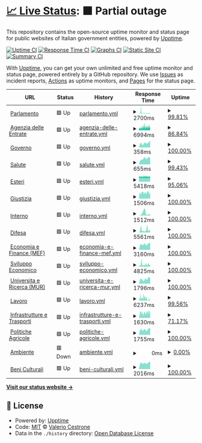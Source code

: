 # [📈 Live Status](https://v4lerio.github.io/infosecnews-help-gov-it): <!--live status--> **🟧 Partial outage**

This repository contains the open-source uptime monitor and status page for public websites of Italian government entities, powered by [Upptime](https://github.com/upptime/upptime).

[![Uptime CI](https://github.com/v4lerio/infosecnews-help-gov-it/workflows/Uptime%20CI/badge.svg)](https://github.com/v4lerio/infosecnews-help-gov-it/actions?query=workflow%3A%22Uptime+CI%22)
[![Response Time CI](https://github.com/v4lerio/infosecnews-help-gov-it/workflows/Response%20Time%20CI/badge.svg)](https://github.com/v4lerio/infosecnews-help-gov-it/actions?query=workflow%3A%22Response+Time+CI%22)
[![Graphs CI](https://github.com/v4lerio/infosecnews-help-gov-it/workflows/Graphs%20CI/badge.svg)](https://github.com/v4lerio/infosecnews-help-gov-it/actions?query=workflow%3A%22Graphs+CI%22)
[![Static Site CI](https://github.com/v4lerio/infosecnews-help-gov-it/workflows/Static%20Site%20CI/badge.svg)](https://github.com/v4lerio/infosecnews-help-gov-it/actions?query=workflow%3A%22Static+Site+CI%22)
[![Summary CI](https://github.com/v4lerio/infosecnews-help-gov-it/workflows/Summary%20CI/badge.svg)](https://github.com/v4lerio/infosecnews-help-gov-it/actions?query=workflow%3A%22Summary+CI%22)

With [Upptime](https://upptime.js.org), you can get your own unlimited and free uptime monitor and status page, powered entirely by a GitHub repository. We use [Issues](https://github.com/v4lerio/infosecnews-help-gov-it/issues) as incident reports, [Actions](https://github.com/v4lerio/infosecnews-help-gov-it/actions) as uptime monitors, and [Pages](https://v4lerio.github.io/infosecnews-help-gov-it) for the status page.

<!--start: status pages-->
<!-- This summary is generated by Upptime (https://github.com/upptime/upptime) -->
<!-- Do not edit this manually, your changes will be overwritten -->
<!-- prettier-ignore -->
| URL | Status | History | Response Time | Uptime |
| --- | ------ | ------- | ------------- | ------ |
| <img alt="" src="https://favicons.githubusercontent.com/www.parlamento.it" height="13"> [Parlamento](https://www.parlamento.it/) | 🟩 Up | [parlamento.yml](https://github.com/v4lerio/infosecnews-help-gov-it/commits/HEAD/history/parlamento.yml) | <details><summary><img alt="Response time graph" src="./graphs/parlamento/response-time-week.png" height="20"> 2700ms</summary><br><a href="https://v4lerio.github.io/infosecnews-help-gov-it/history/parlamento"><img alt="Response time 1719" src="https://img.shields.io/endpoint?url=https%3A%2F%2Fraw.githubusercontent.com%2Fv4lerio%2Finfosecnews-help-gov-it%2FHEAD%2Fapi%2Fparlamento%2Fresponse-time.json"></a><br><a href="https://v4lerio.github.io/infosecnews-help-gov-it/history/parlamento"><img alt="24-hour response time 1431" src="https://img.shields.io/endpoint?url=https%3A%2F%2Fraw.githubusercontent.com%2Fv4lerio%2Finfosecnews-help-gov-it%2FHEAD%2Fapi%2Fparlamento%2Fresponse-time-day.json"></a><br><a href="https://v4lerio.github.io/infosecnews-help-gov-it/history/parlamento"><img alt="7-day response time 2700" src="https://img.shields.io/endpoint?url=https%3A%2F%2Fraw.githubusercontent.com%2Fv4lerio%2Finfosecnews-help-gov-it%2FHEAD%2Fapi%2Fparlamento%2Fresponse-time-week.json"></a><br><a href="https://v4lerio.github.io/infosecnews-help-gov-it/history/parlamento"><img alt="30-day response time 1869" src="https://img.shields.io/endpoint?url=https%3A%2F%2Fraw.githubusercontent.com%2Fv4lerio%2Finfosecnews-help-gov-it%2FHEAD%2Fapi%2Fparlamento%2Fresponse-time-month.json"></a><br><a href="https://v4lerio.github.io/infosecnews-help-gov-it/history/parlamento"><img alt="1-year response time 1719" src="https://img.shields.io/endpoint?url=https%3A%2F%2Fraw.githubusercontent.com%2Fv4lerio%2Finfosecnews-help-gov-it%2FHEAD%2Fapi%2Fparlamento%2Fresponse-time-year.json"></a></details> | <details><summary><a href="https://v4lerio.github.io/infosecnews-help-gov-it/history/parlamento">99.81%</a></summary><a href="https://v4lerio.github.io/infosecnews-help-gov-it/history/parlamento"><img alt="All-time uptime 99.86%" src="https://img.shields.io/endpoint?url=https%3A%2F%2Fraw.githubusercontent.com%2Fv4lerio%2Finfosecnews-help-gov-it%2FHEAD%2Fapi%2Fparlamento%2Fuptime.json"></a><br><a href="https://v4lerio.github.io/infosecnews-help-gov-it/history/parlamento"><img alt="24-hour uptime 98.64%" src="https://img.shields.io/endpoint?url=https%3A%2F%2Fraw.githubusercontent.com%2Fv4lerio%2Finfosecnews-help-gov-it%2FHEAD%2Fapi%2Fparlamento%2Fuptime-day.json"></a><br><a href="https://v4lerio.github.io/infosecnews-help-gov-it/history/parlamento"><img alt="7-day uptime 99.81%" src="https://img.shields.io/endpoint?url=https%3A%2F%2Fraw.githubusercontent.com%2Fv4lerio%2Finfosecnews-help-gov-it%2FHEAD%2Fapi%2Fparlamento%2Fuptime-week.json"></a><br><a href="https://v4lerio.github.io/infosecnews-help-gov-it/history/parlamento"><img alt="30-day uptime 99.91%" src="https://img.shields.io/endpoint?url=https%3A%2F%2Fraw.githubusercontent.com%2Fv4lerio%2Finfosecnews-help-gov-it%2FHEAD%2Fapi%2Fparlamento%2Fuptime-month.json"></a><br><a href="https://v4lerio.github.io/infosecnews-help-gov-it/history/parlamento"><img alt="1-year uptime 99.86%" src="https://img.shields.io/endpoint?url=https%3A%2F%2Fraw.githubusercontent.com%2Fv4lerio%2Finfosecnews-help-gov-it%2FHEAD%2Fapi%2Fparlamento%2Fuptime-year.json"></a></details>
| <img alt="" src="https://favicons.githubusercontent.com/www.agenziaentrate.gov.it" height="13"> [Agenzia delle Entrate](https://www.agenziaentrate.gov.it/) | 🟩 Up | [agenzia-delle-entrate.yml](https://github.com/v4lerio/infosecnews-help-gov-it/commits/HEAD/history/agenzia-delle-entrate.yml) | <details><summary><img alt="Response time graph" src="./graphs/agenzia-delle-entrate/response-time-week.png" height="20"> 6994ms</summary><br><a href="https://v4lerio.github.io/infosecnews-help-gov-it/history/agenzia-delle-entrate"><img alt="Response time 6929" src="https://img.shields.io/endpoint?url=https%3A%2F%2Fraw.githubusercontent.com%2Fv4lerio%2Finfosecnews-help-gov-it%2FHEAD%2Fapi%2Fagenzia-delle-entrate%2Fresponse-time.json"></a><br><a href="https://v4lerio.github.io/infosecnews-help-gov-it/history/agenzia-delle-entrate"><img alt="24-hour response time 6353" src="https://img.shields.io/endpoint?url=https%3A%2F%2Fraw.githubusercontent.com%2Fv4lerio%2Finfosecnews-help-gov-it%2FHEAD%2Fapi%2Fagenzia-delle-entrate%2Fresponse-time-day.json"></a><br><a href="https://v4lerio.github.io/infosecnews-help-gov-it/history/agenzia-delle-entrate"><img alt="7-day response time 6994" src="https://img.shields.io/endpoint?url=https%3A%2F%2Fraw.githubusercontent.com%2Fv4lerio%2Finfosecnews-help-gov-it%2FHEAD%2Fapi%2Fagenzia-delle-entrate%2Fresponse-time-week.json"></a><br><a href="https://v4lerio.github.io/infosecnews-help-gov-it/history/agenzia-delle-entrate"><img alt="30-day response time 7051" src="https://img.shields.io/endpoint?url=https%3A%2F%2Fraw.githubusercontent.com%2Fv4lerio%2Finfosecnews-help-gov-it%2FHEAD%2Fapi%2Fagenzia-delle-entrate%2Fresponse-time-month.json"></a><br><a href="https://v4lerio.github.io/infosecnews-help-gov-it/history/agenzia-delle-entrate"><img alt="1-year response time 6929" src="https://img.shields.io/endpoint?url=https%3A%2F%2Fraw.githubusercontent.com%2Fv4lerio%2Finfosecnews-help-gov-it%2FHEAD%2Fapi%2Fagenzia-delle-entrate%2Fresponse-time-year.json"></a></details> | <details><summary><a href="https://v4lerio.github.io/infosecnews-help-gov-it/history/agenzia-delle-entrate">86.84%</a></summary><a href="https://v4lerio.github.io/infosecnews-help-gov-it/history/agenzia-delle-entrate"><img alt="All-time uptime 97.66%" src="https://img.shields.io/endpoint?url=https%3A%2F%2Fraw.githubusercontent.com%2Fv4lerio%2Finfosecnews-help-gov-it%2FHEAD%2Fapi%2Fagenzia-delle-entrate%2Fuptime.json"></a><br><a href="https://v4lerio.github.io/infosecnews-help-gov-it/history/agenzia-delle-entrate"><img alt="24-hour uptime 100.00%" src="https://img.shields.io/endpoint?url=https%3A%2F%2Fraw.githubusercontent.com%2Fv4lerio%2Finfosecnews-help-gov-it%2FHEAD%2Fapi%2Fagenzia-delle-entrate%2Fuptime-day.json"></a><br><a href="https://v4lerio.github.io/infosecnews-help-gov-it/history/agenzia-delle-entrate"><img alt="7-day uptime 86.84%" src="https://img.shields.io/endpoint?url=https%3A%2F%2Fraw.githubusercontent.com%2Fv4lerio%2Finfosecnews-help-gov-it%2FHEAD%2Fapi%2Fagenzia-delle-entrate%2Fuptime-week.json"></a><br><a href="https://v4lerio.github.io/infosecnews-help-gov-it/history/agenzia-delle-entrate"><img alt="30-day uptime 93.47%" src="https://img.shields.io/endpoint?url=https%3A%2F%2Fraw.githubusercontent.com%2Fv4lerio%2Finfosecnews-help-gov-it%2FHEAD%2Fapi%2Fagenzia-delle-entrate%2Fuptime-month.json"></a><br><a href="https://v4lerio.github.io/infosecnews-help-gov-it/history/agenzia-delle-entrate"><img alt="1-year uptime 97.66%" src="https://img.shields.io/endpoint?url=https%3A%2F%2Fraw.githubusercontent.com%2Fv4lerio%2Finfosecnews-help-gov-it%2FHEAD%2Fapi%2Fagenzia-delle-entrate%2Fuptime-year.json"></a></details>
| <img alt="" src="https://favicons.githubusercontent.com/www.governo.it" height="13"> [Governo](https://www.governo.it/) | 🟩 Up | [governo.yml](https://github.com/v4lerio/infosecnews-help-gov-it/commits/HEAD/history/governo.yml) | <details><summary><img alt="Response time graph" src="./graphs/governo/response-time-week.png" height="20"> 358ms</summary><br><a href="https://v4lerio.github.io/infosecnews-help-gov-it/history/governo"><img alt="Response time 501" src="https://img.shields.io/endpoint?url=https%3A%2F%2Fraw.githubusercontent.com%2Fv4lerio%2Finfosecnews-help-gov-it%2FHEAD%2Fapi%2Fgoverno%2Fresponse-time.json"></a><br><a href="https://v4lerio.github.io/infosecnews-help-gov-it/history/governo"><img alt="24-hour response time 554" src="https://img.shields.io/endpoint?url=https%3A%2F%2Fraw.githubusercontent.com%2Fv4lerio%2Finfosecnews-help-gov-it%2FHEAD%2Fapi%2Fgoverno%2Fresponse-time-day.json"></a><br><a href="https://v4lerio.github.io/infosecnews-help-gov-it/history/governo"><img alt="7-day response time 358" src="https://img.shields.io/endpoint?url=https%3A%2F%2Fraw.githubusercontent.com%2Fv4lerio%2Finfosecnews-help-gov-it%2FHEAD%2Fapi%2Fgoverno%2Fresponse-time-week.json"></a><br><a href="https://v4lerio.github.io/infosecnews-help-gov-it/history/governo"><img alt="30-day response time 473" src="https://img.shields.io/endpoint?url=https%3A%2F%2Fraw.githubusercontent.com%2Fv4lerio%2Finfosecnews-help-gov-it%2FHEAD%2Fapi%2Fgoverno%2Fresponse-time-month.json"></a><br><a href="https://v4lerio.github.io/infosecnews-help-gov-it/history/governo"><img alt="1-year response time 501" src="https://img.shields.io/endpoint?url=https%3A%2F%2Fraw.githubusercontent.com%2Fv4lerio%2Finfosecnews-help-gov-it%2FHEAD%2Fapi%2Fgoverno%2Fresponse-time-year.json"></a></details> | <details><summary><a href="https://v4lerio.github.io/infosecnews-help-gov-it/history/governo">100.00%</a></summary><a href="https://v4lerio.github.io/infosecnews-help-gov-it/history/governo"><img alt="All-time uptime 99.99%" src="https://img.shields.io/endpoint?url=https%3A%2F%2Fraw.githubusercontent.com%2Fv4lerio%2Finfosecnews-help-gov-it%2FHEAD%2Fapi%2Fgoverno%2Fuptime.json"></a><br><a href="https://v4lerio.github.io/infosecnews-help-gov-it/history/governo"><img alt="24-hour uptime 100.00%" src="https://img.shields.io/endpoint?url=https%3A%2F%2Fraw.githubusercontent.com%2Fv4lerio%2Finfosecnews-help-gov-it%2FHEAD%2Fapi%2Fgoverno%2Fuptime-day.json"></a><br><a href="https://v4lerio.github.io/infosecnews-help-gov-it/history/governo"><img alt="7-day uptime 100.00%" src="https://img.shields.io/endpoint?url=https%3A%2F%2Fraw.githubusercontent.com%2Fv4lerio%2Finfosecnews-help-gov-it%2FHEAD%2Fapi%2Fgoverno%2Fuptime-week.json"></a><br><a href="https://v4lerio.github.io/infosecnews-help-gov-it/history/governo"><img alt="30-day uptime 100.00%" src="https://img.shields.io/endpoint?url=https%3A%2F%2Fraw.githubusercontent.com%2Fv4lerio%2Finfosecnews-help-gov-it%2FHEAD%2Fapi%2Fgoverno%2Fuptime-month.json"></a><br><a href="https://v4lerio.github.io/infosecnews-help-gov-it/history/governo"><img alt="1-year uptime 99.99%" src="https://img.shields.io/endpoint?url=https%3A%2F%2Fraw.githubusercontent.com%2Fv4lerio%2Finfosecnews-help-gov-it%2FHEAD%2Fapi%2Fgoverno%2Fuptime-year.json"></a></details>
| <img alt="" src="https://favicons.githubusercontent.com/www.salute.gov.it" height="13"> [Salute](https://www.salute.gov.it/) | 🟩 Up | [salute.yml](https://github.com/v4lerio/infosecnews-help-gov-it/commits/HEAD/history/salute.yml) | <details><summary><img alt="Response time graph" src="./graphs/salute/response-time-week.png" height="20"> 655ms</summary><br><a href="https://v4lerio.github.io/infosecnews-help-gov-it/history/salute"><img alt="Response time 715" src="https://img.shields.io/endpoint?url=https%3A%2F%2Fraw.githubusercontent.com%2Fv4lerio%2Finfosecnews-help-gov-it%2FHEAD%2Fapi%2Fsalute%2Fresponse-time.json"></a><br><a href="https://v4lerio.github.io/infosecnews-help-gov-it/history/salute"><img alt="24-hour response time 766" src="https://img.shields.io/endpoint?url=https%3A%2F%2Fraw.githubusercontent.com%2Fv4lerio%2Finfosecnews-help-gov-it%2FHEAD%2Fapi%2Fsalute%2Fresponse-time-day.json"></a><br><a href="https://v4lerio.github.io/infosecnews-help-gov-it/history/salute"><img alt="7-day response time 655" src="https://img.shields.io/endpoint?url=https%3A%2F%2Fraw.githubusercontent.com%2Fv4lerio%2Finfosecnews-help-gov-it%2FHEAD%2Fapi%2Fsalute%2Fresponse-time-week.json"></a><br><a href="https://v4lerio.github.io/infosecnews-help-gov-it/history/salute"><img alt="30-day response time 680" src="https://img.shields.io/endpoint?url=https%3A%2F%2Fraw.githubusercontent.com%2Fv4lerio%2Finfosecnews-help-gov-it%2FHEAD%2Fapi%2Fsalute%2Fresponse-time-month.json"></a><br><a href="https://v4lerio.github.io/infosecnews-help-gov-it/history/salute"><img alt="1-year response time 715" src="https://img.shields.io/endpoint?url=https%3A%2F%2Fraw.githubusercontent.com%2Fv4lerio%2Finfosecnews-help-gov-it%2FHEAD%2Fapi%2Fsalute%2Fresponse-time-year.json"></a></details> | <details><summary><a href="https://v4lerio.github.io/infosecnews-help-gov-it/history/salute">99.43%</a></summary><a href="https://v4lerio.github.io/infosecnews-help-gov-it/history/salute"><img alt="All-time uptime 98.71%" src="https://img.shields.io/endpoint?url=https%3A%2F%2Fraw.githubusercontent.com%2Fv4lerio%2Finfosecnews-help-gov-it%2FHEAD%2Fapi%2Fsalute%2Fuptime.json"></a><br><a href="https://v4lerio.github.io/infosecnews-help-gov-it/history/salute"><img alt="24-hour uptime 95.98%" src="https://img.shields.io/endpoint?url=https%3A%2F%2Fraw.githubusercontent.com%2Fv4lerio%2Finfosecnews-help-gov-it%2FHEAD%2Fapi%2Fsalute%2Fuptime-day.json"></a><br><a href="https://v4lerio.github.io/infosecnews-help-gov-it/history/salute"><img alt="7-day uptime 99.43%" src="https://img.shields.io/endpoint?url=https%3A%2F%2Fraw.githubusercontent.com%2Fv4lerio%2Finfosecnews-help-gov-it%2FHEAD%2Fapi%2Fsalute%2Fuptime-week.json"></a><br><a href="https://v4lerio.github.io/infosecnews-help-gov-it/history/salute"><img alt="30-day uptime 99.87%" src="https://img.shields.io/endpoint?url=https%3A%2F%2Fraw.githubusercontent.com%2Fv4lerio%2Finfosecnews-help-gov-it%2FHEAD%2Fapi%2Fsalute%2Fuptime-month.json"></a><br><a href="https://v4lerio.github.io/infosecnews-help-gov-it/history/salute"><img alt="1-year uptime 98.71%" src="https://img.shields.io/endpoint?url=https%3A%2F%2Fraw.githubusercontent.com%2Fv4lerio%2Finfosecnews-help-gov-it%2FHEAD%2Fapi%2Fsalute%2Fuptime-year.json"></a></details>
| <img alt="" src="https://favicons.githubusercontent.com/www.esteri.it" height="13"> [Esteri](https://www.esteri.it/) | 🟩 Up | [esteri.yml](https://github.com/v4lerio/infosecnews-help-gov-it/commits/HEAD/history/esteri.yml) | <details><summary><img alt="Response time graph" src="./graphs/esteri/response-time-week.png" height="20"> 5418ms</summary><br><a href="https://v4lerio.github.io/infosecnews-help-gov-it/history/esteri"><img alt="Response time 5438" src="https://img.shields.io/endpoint?url=https%3A%2F%2Fraw.githubusercontent.com%2Fv4lerio%2Finfosecnews-help-gov-it%2FHEAD%2Fapi%2Festeri%2Fresponse-time.json"></a><br><a href="https://v4lerio.github.io/infosecnews-help-gov-it/history/esteri"><img alt="24-hour response time 5416" src="https://img.shields.io/endpoint?url=https%3A%2F%2Fraw.githubusercontent.com%2Fv4lerio%2Finfosecnews-help-gov-it%2FHEAD%2Fapi%2Festeri%2Fresponse-time-day.json"></a><br><a href="https://v4lerio.github.io/infosecnews-help-gov-it/history/esteri"><img alt="7-day response time 5418" src="https://img.shields.io/endpoint?url=https%3A%2F%2Fraw.githubusercontent.com%2Fv4lerio%2Finfosecnews-help-gov-it%2FHEAD%2Fapi%2Festeri%2Fresponse-time-week.json"></a><br><a href="https://v4lerio.github.io/infosecnews-help-gov-it/history/esteri"><img alt="30-day response time 5446" src="https://img.shields.io/endpoint?url=https%3A%2F%2Fraw.githubusercontent.com%2Fv4lerio%2Finfosecnews-help-gov-it%2FHEAD%2Fapi%2Festeri%2Fresponse-time-month.json"></a><br><a href="https://v4lerio.github.io/infosecnews-help-gov-it/history/esteri"><img alt="1-year response time 5438" src="https://img.shields.io/endpoint?url=https%3A%2F%2Fraw.githubusercontent.com%2Fv4lerio%2Finfosecnews-help-gov-it%2FHEAD%2Fapi%2Festeri%2Fresponse-time-year.json"></a></details> | <details><summary><a href="https://v4lerio.github.io/infosecnews-help-gov-it/history/esteri">95.06%</a></summary><a href="https://v4lerio.github.io/infosecnews-help-gov-it/history/esteri"><img alt="All-time uptime 98.08%" src="https://img.shields.io/endpoint?url=https%3A%2F%2Fraw.githubusercontent.com%2Fv4lerio%2Finfosecnews-help-gov-it%2FHEAD%2Fapi%2Festeri%2Fuptime.json"></a><br><a href="https://v4lerio.github.io/infosecnews-help-gov-it/history/esteri"><img alt="24-hour uptime 93.67%" src="https://img.shields.io/endpoint?url=https%3A%2F%2Fraw.githubusercontent.com%2Fv4lerio%2Finfosecnews-help-gov-it%2FHEAD%2Fapi%2Festeri%2Fuptime-day.json"></a><br><a href="https://v4lerio.github.io/infosecnews-help-gov-it/history/esteri"><img alt="7-day uptime 95.06%" src="https://img.shields.io/endpoint?url=https%3A%2F%2Fraw.githubusercontent.com%2Fv4lerio%2Finfosecnews-help-gov-it%2FHEAD%2Fapi%2Festeri%2Fuptime-week.json"></a><br><a href="https://v4lerio.github.io/infosecnews-help-gov-it/history/esteri"><img alt="30-day uptime 95.88%" src="https://img.shields.io/endpoint?url=https%3A%2F%2Fraw.githubusercontent.com%2Fv4lerio%2Finfosecnews-help-gov-it%2FHEAD%2Fapi%2Festeri%2Fuptime-month.json"></a><br><a href="https://v4lerio.github.io/infosecnews-help-gov-it/history/esteri"><img alt="1-year uptime 98.08%" src="https://img.shields.io/endpoint?url=https%3A%2F%2Fraw.githubusercontent.com%2Fv4lerio%2Finfosecnews-help-gov-it%2FHEAD%2Fapi%2Festeri%2Fuptime-year.json"></a></details>
| <img alt="" src="https://favicons.githubusercontent.com/www.giustizia.it" height="13"> [Giustizia](https://www.giustizia.it/) | 🟩 Up | [giustizia.yml](https://github.com/v4lerio/infosecnews-help-gov-it/commits/HEAD/history/giustizia.yml) | <details><summary><img alt="Response time graph" src="./graphs/giustizia/response-time-week.png" height="20"> 1506ms</summary><br><a href="https://v4lerio.github.io/infosecnews-help-gov-it/history/giustizia"><img alt="Response time 1944" src="https://img.shields.io/endpoint?url=https%3A%2F%2Fraw.githubusercontent.com%2Fv4lerio%2Finfosecnews-help-gov-it%2FHEAD%2Fapi%2Fgiustizia%2Fresponse-time.json"></a><br><a href="https://v4lerio.github.io/infosecnews-help-gov-it/history/giustizia"><img alt="24-hour response time 1461" src="https://img.shields.io/endpoint?url=https%3A%2F%2Fraw.githubusercontent.com%2Fv4lerio%2Finfosecnews-help-gov-it%2FHEAD%2Fapi%2Fgiustizia%2Fresponse-time-day.json"></a><br><a href="https://v4lerio.github.io/infosecnews-help-gov-it/history/giustizia"><img alt="7-day response time 1506" src="https://img.shields.io/endpoint?url=https%3A%2F%2Fraw.githubusercontent.com%2Fv4lerio%2Finfosecnews-help-gov-it%2FHEAD%2Fapi%2Fgiustizia%2Fresponse-time-week.json"></a><br><a href="https://v4lerio.github.io/infosecnews-help-gov-it/history/giustizia"><img alt="30-day response time 2624" src="https://img.shields.io/endpoint?url=https%3A%2F%2Fraw.githubusercontent.com%2Fv4lerio%2Finfosecnews-help-gov-it%2FHEAD%2Fapi%2Fgiustizia%2Fresponse-time-month.json"></a><br><a href="https://v4lerio.github.io/infosecnews-help-gov-it/history/giustizia"><img alt="1-year response time 1944" src="https://img.shields.io/endpoint?url=https%3A%2F%2Fraw.githubusercontent.com%2Fv4lerio%2Finfosecnews-help-gov-it%2FHEAD%2Fapi%2Fgiustizia%2Fresponse-time-year.json"></a></details> | <details><summary><a href="https://v4lerio.github.io/infosecnews-help-gov-it/history/giustizia">100.00%</a></summary><a href="https://v4lerio.github.io/infosecnews-help-gov-it/history/giustizia"><img alt="All-time uptime 99.57%" src="https://img.shields.io/endpoint?url=https%3A%2F%2Fraw.githubusercontent.com%2Fv4lerio%2Finfosecnews-help-gov-it%2FHEAD%2Fapi%2Fgiustizia%2Fuptime.json"></a><br><a href="https://v4lerio.github.io/infosecnews-help-gov-it/history/giustizia"><img alt="24-hour uptime 100.00%" src="https://img.shields.io/endpoint?url=https%3A%2F%2Fraw.githubusercontent.com%2Fv4lerio%2Finfosecnews-help-gov-it%2FHEAD%2Fapi%2Fgiustizia%2Fuptime-day.json"></a><br><a href="https://v4lerio.github.io/infosecnews-help-gov-it/history/giustizia"><img alt="7-day uptime 100.00%" src="https://img.shields.io/endpoint?url=https%3A%2F%2Fraw.githubusercontent.com%2Fv4lerio%2Finfosecnews-help-gov-it%2FHEAD%2Fapi%2Fgiustizia%2Fuptime-week.json"></a><br><a href="https://v4lerio.github.io/infosecnews-help-gov-it/history/giustizia"><img alt="30-day uptime 99.81%" src="https://img.shields.io/endpoint?url=https%3A%2F%2Fraw.githubusercontent.com%2Fv4lerio%2Finfosecnews-help-gov-it%2FHEAD%2Fapi%2Fgiustizia%2Fuptime-month.json"></a><br><a href="https://v4lerio.github.io/infosecnews-help-gov-it/history/giustizia"><img alt="1-year uptime 99.57%" src="https://img.shields.io/endpoint?url=https%3A%2F%2Fraw.githubusercontent.com%2Fv4lerio%2Finfosecnews-help-gov-it%2FHEAD%2Fapi%2Fgiustizia%2Fuptime-year.json"></a></details>
| <img alt="" src="https://favicons.githubusercontent.com/www.interno.gov.it" height="13"> [Interno](https://www.interno.gov.it/) | 🟩 Up | [interno.yml](https://github.com/v4lerio/infosecnews-help-gov-it/commits/HEAD/history/interno.yml) | <details><summary><img alt="Response time graph" src="./graphs/interno/response-time-week.png" height="20"> 1512ms</summary><br><a href="https://v4lerio.github.io/infosecnews-help-gov-it/history/interno"><img alt="Response time 1266" src="https://img.shields.io/endpoint?url=https%3A%2F%2Fraw.githubusercontent.com%2Fv4lerio%2Finfosecnews-help-gov-it%2FHEAD%2Fapi%2Finterno%2Fresponse-time.json"></a><br><a href="https://v4lerio.github.io/infosecnews-help-gov-it/history/interno"><img alt="24-hour response time 812" src="https://img.shields.io/endpoint?url=https%3A%2F%2Fraw.githubusercontent.com%2Fv4lerio%2Finfosecnews-help-gov-it%2FHEAD%2Fapi%2Finterno%2Fresponse-time-day.json"></a><br><a href="https://v4lerio.github.io/infosecnews-help-gov-it/history/interno"><img alt="7-day response time 1512" src="https://img.shields.io/endpoint?url=https%3A%2F%2Fraw.githubusercontent.com%2Fv4lerio%2Finfosecnews-help-gov-it%2FHEAD%2Fapi%2Finterno%2Fresponse-time-week.json"></a><br><a href="https://v4lerio.github.io/infosecnews-help-gov-it/history/interno"><img alt="30-day response time 1399" src="https://img.shields.io/endpoint?url=https%3A%2F%2Fraw.githubusercontent.com%2Fv4lerio%2Finfosecnews-help-gov-it%2FHEAD%2Fapi%2Finterno%2Fresponse-time-month.json"></a><br><a href="https://v4lerio.github.io/infosecnews-help-gov-it/history/interno"><img alt="1-year response time 1266" src="https://img.shields.io/endpoint?url=https%3A%2F%2Fraw.githubusercontent.com%2Fv4lerio%2Finfosecnews-help-gov-it%2FHEAD%2Fapi%2Finterno%2Fresponse-time-year.json"></a></details> | <details><summary><a href="https://v4lerio.github.io/infosecnews-help-gov-it/history/interno">100.00%</a></summary><a href="https://v4lerio.github.io/infosecnews-help-gov-it/history/interno"><img alt="All-time uptime 100.00%" src="https://img.shields.io/endpoint?url=https%3A%2F%2Fraw.githubusercontent.com%2Fv4lerio%2Finfosecnews-help-gov-it%2FHEAD%2Fapi%2Finterno%2Fuptime.json"></a><br><a href="https://v4lerio.github.io/infosecnews-help-gov-it/history/interno"><img alt="24-hour uptime 100.00%" src="https://img.shields.io/endpoint?url=https%3A%2F%2Fraw.githubusercontent.com%2Fv4lerio%2Finfosecnews-help-gov-it%2FHEAD%2Fapi%2Finterno%2Fuptime-day.json"></a><br><a href="https://v4lerio.github.io/infosecnews-help-gov-it/history/interno"><img alt="7-day uptime 100.00%" src="https://img.shields.io/endpoint?url=https%3A%2F%2Fraw.githubusercontent.com%2Fv4lerio%2Finfosecnews-help-gov-it%2FHEAD%2Fapi%2Finterno%2Fuptime-week.json"></a><br><a href="https://v4lerio.github.io/infosecnews-help-gov-it/history/interno"><img alt="30-day uptime 100.00%" src="https://img.shields.io/endpoint?url=https%3A%2F%2Fraw.githubusercontent.com%2Fv4lerio%2Finfosecnews-help-gov-it%2FHEAD%2Fapi%2Finterno%2Fuptime-month.json"></a><br><a href="https://v4lerio.github.io/infosecnews-help-gov-it/history/interno"><img alt="1-year uptime 100.00%" src="https://img.shields.io/endpoint?url=https%3A%2F%2Fraw.githubusercontent.com%2Fv4lerio%2Finfosecnews-help-gov-it%2FHEAD%2Fapi%2Finterno%2Fuptime-year.json"></a></details>
| <img alt="" src="https://favicons.githubusercontent.com/www.difesa.it" height="13"> [Difesa](https://www.difesa.it/) | 🟩 Up | [difesa.yml](https://github.com/v4lerio/infosecnews-help-gov-it/commits/HEAD/history/difesa.yml) | <details><summary><img alt="Response time graph" src="./graphs/difesa/response-time-week.png" height="20"> 5561ms</summary><br><a href="https://v4lerio.github.io/infosecnews-help-gov-it/history/difesa"><img alt="Response time 4209" src="https://img.shields.io/endpoint?url=https%3A%2F%2Fraw.githubusercontent.com%2Fv4lerio%2Finfosecnews-help-gov-it%2FHEAD%2Fapi%2Fdifesa%2Fresponse-time.json"></a><br><a href="https://v4lerio.github.io/infosecnews-help-gov-it/history/difesa"><img alt="24-hour response time 8279" src="https://img.shields.io/endpoint?url=https%3A%2F%2Fraw.githubusercontent.com%2Fv4lerio%2Finfosecnews-help-gov-it%2FHEAD%2Fapi%2Fdifesa%2Fresponse-time-day.json"></a><br><a href="https://v4lerio.github.io/infosecnews-help-gov-it/history/difesa"><img alt="7-day response time 5561" src="https://img.shields.io/endpoint?url=https%3A%2F%2Fraw.githubusercontent.com%2Fv4lerio%2Finfosecnews-help-gov-it%2FHEAD%2Fapi%2Fdifesa%2Fresponse-time-week.json"></a><br><a href="https://v4lerio.github.io/infosecnews-help-gov-it/history/difesa"><img alt="30-day response time 5312" src="https://img.shields.io/endpoint?url=https%3A%2F%2Fraw.githubusercontent.com%2Fv4lerio%2Finfosecnews-help-gov-it%2FHEAD%2Fapi%2Fdifesa%2Fresponse-time-month.json"></a><br><a href="https://v4lerio.github.io/infosecnews-help-gov-it/history/difesa"><img alt="1-year response time 4209" src="https://img.shields.io/endpoint?url=https%3A%2F%2Fraw.githubusercontent.com%2Fv4lerio%2Finfosecnews-help-gov-it%2FHEAD%2Fapi%2Fdifesa%2Fresponse-time-year.json"></a></details> | <details><summary><a href="https://v4lerio.github.io/infosecnews-help-gov-it/history/difesa">100.00%</a></summary><a href="https://v4lerio.github.io/infosecnews-help-gov-it/history/difesa"><img alt="All-time uptime 99.14%" src="https://img.shields.io/endpoint?url=https%3A%2F%2Fraw.githubusercontent.com%2Fv4lerio%2Finfosecnews-help-gov-it%2FHEAD%2Fapi%2Fdifesa%2Fuptime.json"></a><br><a href="https://v4lerio.github.io/infosecnews-help-gov-it/history/difesa"><img alt="24-hour uptime 100.00%" src="https://img.shields.io/endpoint?url=https%3A%2F%2Fraw.githubusercontent.com%2Fv4lerio%2Finfosecnews-help-gov-it%2FHEAD%2Fapi%2Fdifesa%2Fuptime-day.json"></a><br><a href="https://v4lerio.github.io/infosecnews-help-gov-it/history/difesa"><img alt="7-day uptime 100.00%" src="https://img.shields.io/endpoint?url=https%3A%2F%2Fraw.githubusercontent.com%2Fv4lerio%2Finfosecnews-help-gov-it%2FHEAD%2Fapi%2Fdifesa%2Fuptime-week.json"></a><br><a href="https://v4lerio.github.io/infosecnews-help-gov-it/history/difesa"><img alt="30-day uptime 100.00%" src="https://img.shields.io/endpoint?url=https%3A%2F%2Fraw.githubusercontent.com%2Fv4lerio%2Finfosecnews-help-gov-it%2FHEAD%2Fapi%2Fdifesa%2Fuptime-month.json"></a><br><a href="https://v4lerio.github.io/infosecnews-help-gov-it/history/difesa"><img alt="1-year uptime 99.14%" src="https://img.shields.io/endpoint?url=https%3A%2F%2Fraw.githubusercontent.com%2Fv4lerio%2Finfosecnews-help-gov-it%2FHEAD%2Fapi%2Fdifesa%2Fuptime-year.json"></a></details>
| <img alt="" src="https://favicons.githubusercontent.com/www.mef.gov.it" height="13"> [Economia e Finance (MEF)](https://www.mef.gov.it/) | 🟩 Up | [economia-e-finance-mef.yml](https://github.com/v4lerio/infosecnews-help-gov-it/commits/HEAD/history/economia-e-finance-mef.yml) | <details><summary><img alt="Response time graph" src="./graphs/economia-e-finance-mef/response-time-week.png" height="20"> 3160ms</summary><br><a href="https://v4lerio.github.io/infosecnews-help-gov-it/history/economia-e-finance-mef"><img alt="Response time 2250" src="https://img.shields.io/endpoint?url=https%3A%2F%2Fraw.githubusercontent.com%2Fv4lerio%2Finfosecnews-help-gov-it%2FHEAD%2Fapi%2Feconomia-e-finance-mef%2Fresponse-time.json"></a><br><a href="https://v4lerio.github.io/infosecnews-help-gov-it/history/economia-e-finance-mef"><img alt="24-hour response time 4171" src="https://img.shields.io/endpoint?url=https%3A%2F%2Fraw.githubusercontent.com%2Fv4lerio%2Finfosecnews-help-gov-it%2FHEAD%2Fapi%2Feconomia-e-finance-mef%2Fresponse-time-day.json"></a><br><a href="https://v4lerio.github.io/infosecnews-help-gov-it/history/economia-e-finance-mef"><img alt="7-day response time 3160" src="https://img.shields.io/endpoint?url=https%3A%2F%2Fraw.githubusercontent.com%2Fv4lerio%2Finfosecnews-help-gov-it%2FHEAD%2Fapi%2Feconomia-e-finance-mef%2Fresponse-time-week.json"></a><br><a href="https://v4lerio.github.io/infosecnews-help-gov-it/history/economia-e-finance-mef"><img alt="30-day response time 2576" src="https://img.shields.io/endpoint?url=https%3A%2F%2Fraw.githubusercontent.com%2Fv4lerio%2Finfosecnews-help-gov-it%2FHEAD%2Fapi%2Feconomia-e-finance-mef%2Fresponse-time-month.json"></a><br><a href="https://v4lerio.github.io/infosecnews-help-gov-it/history/economia-e-finance-mef"><img alt="1-year response time 2250" src="https://img.shields.io/endpoint?url=https%3A%2F%2Fraw.githubusercontent.com%2Fv4lerio%2Finfosecnews-help-gov-it%2FHEAD%2Fapi%2Feconomia-e-finance-mef%2Fresponse-time-year.json"></a></details> | <details><summary><a href="https://v4lerio.github.io/infosecnews-help-gov-it/history/economia-e-finance-mef">100.00%</a></summary><a href="https://v4lerio.github.io/infosecnews-help-gov-it/history/economia-e-finance-mef"><img alt="All-time uptime 99.98%" src="https://img.shields.io/endpoint?url=https%3A%2F%2Fraw.githubusercontent.com%2Fv4lerio%2Finfosecnews-help-gov-it%2FHEAD%2Fapi%2Feconomia-e-finance-mef%2Fuptime.json"></a><br><a href="https://v4lerio.github.io/infosecnews-help-gov-it/history/economia-e-finance-mef"><img alt="24-hour uptime 100.00%" src="https://img.shields.io/endpoint?url=https%3A%2F%2Fraw.githubusercontent.com%2Fv4lerio%2Finfosecnews-help-gov-it%2FHEAD%2Fapi%2Feconomia-e-finance-mef%2Fuptime-day.json"></a><br><a href="https://v4lerio.github.io/infosecnews-help-gov-it/history/economia-e-finance-mef"><img alt="7-day uptime 100.00%" src="https://img.shields.io/endpoint?url=https%3A%2F%2Fraw.githubusercontent.com%2Fv4lerio%2Finfosecnews-help-gov-it%2FHEAD%2Fapi%2Feconomia-e-finance-mef%2Fuptime-week.json"></a><br><a href="https://v4lerio.github.io/infosecnews-help-gov-it/history/economia-e-finance-mef"><img alt="30-day uptime 100.00%" src="https://img.shields.io/endpoint?url=https%3A%2F%2Fraw.githubusercontent.com%2Fv4lerio%2Finfosecnews-help-gov-it%2FHEAD%2Fapi%2Feconomia-e-finance-mef%2Fuptime-month.json"></a><br><a href="https://v4lerio.github.io/infosecnews-help-gov-it/history/economia-e-finance-mef"><img alt="1-year uptime 99.98%" src="https://img.shields.io/endpoint?url=https%3A%2F%2Fraw.githubusercontent.com%2Fv4lerio%2Finfosecnews-help-gov-it%2FHEAD%2Fapi%2Feconomia-e-finance-mef%2Fuptime-year.json"></a></details>
| <img alt="" src="https://favicons.githubusercontent.com/www.mise.gov.it" height="13"> [Sviluppo Economico](https://www.mise.gov.it/) | 🟩 Up | [sviluppo-economico.yml](https://github.com/v4lerio/infosecnews-help-gov-it/commits/HEAD/history/sviluppo-economico.yml) | <details><summary><img alt="Response time graph" src="./graphs/sviluppo-economico/response-time-week.png" height="20"> 4825ms</summary><br><a href="https://v4lerio.github.io/infosecnews-help-gov-it/history/sviluppo-economico"><img alt="Response time 3590" src="https://img.shields.io/endpoint?url=https%3A%2F%2Fraw.githubusercontent.com%2Fv4lerio%2Finfosecnews-help-gov-it%2FHEAD%2Fapi%2Fsviluppo-economico%2Fresponse-time.json"></a><br><a href="https://v4lerio.github.io/infosecnews-help-gov-it/history/sviluppo-economico"><img alt="24-hour response time 2463" src="https://img.shields.io/endpoint?url=https%3A%2F%2Fraw.githubusercontent.com%2Fv4lerio%2Finfosecnews-help-gov-it%2FHEAD%2Fapi%2Fsviluppo-economico%2Fresponse-time-day.json"></a><br><a href="https://v4lerio.github.io/infosecnews-help-gov-it/history/sviluppo-economico"><img alt="7-day response time 4825" src="https://img.shields.io/endpoint?url=https%3A%2F%2Fraw.githubusercontent.com%2Fv4lerio%2Finfosecnews-help-gov-it%2FHEAD%2Fapi%2Fsviluppo-economico%2Fresponse-time-week.json"></a><br><a href="https://v4lerio.github.io/infosecnews-help-gov-it/history/sviluppo-economico"><img alt="30-day response time 4475" src="https://img.shields.io/endpoint?url=https%3A%2F%2Fraw.githubusercontent.com%2Fv4lerio%2Finfosecnews-help-gov-it%2FHEAD%2Fapi%2Fsviluppo-economico%2Fresponse-time-month.json"></a><br><a href="https://v4lerio.github.io/infosecnews-help-gov-it/history/sviluppo-economico"><img alt="1-year response time 3590" src="https://img.shields.io/endpoint?url=https%3A%2F%2Fraw.githubusercontent.com%2Fv4lerio%2Finfosecnews-help-gov-it%2FHEAD%2Fapi%2Fsviluppo-economico%2Fresponse-time-year.json"></a></details> | <details><summary><a href="https://v4lerio.github.io/infosecnews-help-gov-it/history/sviluppo-economico">100.00%</a></summary><a href="https://v4lerio.github.io/infosecnews-help-gov-it/history/sviluppo-economico"><img alt="All-time uptime 99.95%" src="https://img.shields.io/endpoint?url=https%3A%2F%2Fraw.githubusercontent.com%2Fv4lerio%2Finfosecnews-help-gov-it%2FHEAD%2Fapi%2Fsviluppo-economico%2Fuptime.json"></a><br><a href="https://v4lerio.github.io/infosecnews-help-gov-it/history/sviluppo-economico"><img alt="24-hour uptime 100.00%" src="https://img.shields.io/endpoint?url=https%3A%2F%2Fraw.githubusercontent.com%2Fv4lerio%2Finfosecnews-help-gov-it%2FHEAD%2Fapi%2Fsviluppo-economico%2Fuptime-day.json"></a><br><a href="https://v4lerio.github.io/infosecnews-help-gov-it/history/sviluppo-economico"><img alt="7-day uptime 100.00%" src="https://img.shields.io/endpoint?url=https%3A%2F%2Fraw.githubusercontent.com%2Fv4lerio%2Finfosecnews-help-gov-it%2FHEAD%2Fapi%2Fsviluppo-economico%2Fuptime-week.json"></a><br><a href="https://v4lerio.github.io/infosecnews-help-gov-it/history/sviluppo-economico"><img alt="30-day uptime 99.93%" src="https://img.shields.io/endpoint?url=https%3A%2F%2Fraw.githubusercontent.com%2Fv4lerio%2Finfosecnews-help-gov-it%2FHEAD%2Fapi%2Fsviluppo-economico%2Fuptime-month.json"></a><br><a href="https://v4lerio.github.io/infosecnews-help-gov-it/history/sviluppo-economico"><img alt="1-year uptime 99.95%" src="https://img.shields.io/endpoint?url=https%3A%2F%2Fraw.githubusercontent.com%2Fv4lerio%2Finfosecnews-help-gov-it%2FHEAD%2Fapi%2Fsviluppo-economico%2Fuptime-year.json"></a></details>
| <img alt="" src="https://favicons.githubusercontent.com/www.mur.gov.it" height="13"> [Universita e Ricerca (MUR)](https://www.mur.gov.it/) | 🟩 Up | [universita-e-ricerca-mur.yml](https://github.com/v4lerio/infosecnews-help-gov-it/commits/HEAD/history/universita-e-ricerca-mur.yml) | <details><summary><img alt="Response time graph" src="./graphs/universita-e-ricerca-mur/response-time-week.png" height="20"> 1796ms</summary><br><a href="https://v4lerio.github.io/infosecnews-help-gov-it/history/universita-e-ricerca-mur"><img alt="Response time 1779" src="https://img.shields.io/endpoint?url=https%3A%2F%2Fraw.githubusercontent.com%2Fv4lerio%2Finfosecnews-help-gov-it%2FHEAD%2Fapi%2Funiversita-e-ricerca-mur%2Fresponse-time.json"></a><br><a href="https://v4lerio.github.io/infosecnews-help-gov-it/history/universita-e-ricerca-mur"><img alt="24-hour response time 1984" src="https://img.shields.io/endpoint?url=https%3A%2F%2Fraw.githubusercontent.com%2Fv4lerio%2Finfosecnews-help-gov-it%2FHEAD%2Fapi%2Funiversita-e-ricerca-mur%2Fresponse-time-day.json"></a><br><a href="https://v4lerio.github.io/infosecnews-help-gov-it/history/universita-e-ricerca-mur"><img alt="7-day response time 1796" src="https://img.shields.io/endpoint?url=https%3A%2F%2Fraw.githubusercontent.com%2Fv4lerio%2Finfosecnews-help-gov-it%2FHEAD%2Fapi%2Funiversita-e-ricerca-mur%2Fresponse-time-week.json"></a><br><a href="https://v4lerio.github.io/infosecnews-help-gov-it/history/universita-e-ricerca-mur"><img alt="30-day response time 1805" src="https://img.shields.io/endpoint?url=https%3A%2F%2Fraw.githubusercontent.com%2Fv4lerio%2Finfosecnews-help-gov-it%2FHEAD%2Fapi%2Funiversita-e-ricerca-mur%2Fresponse-time-month.json"></a><br><a href="https://v4lerio.github.io/infosecnews-help-gov-it/history/universita-e-ricerca-mur"><img alt="1-year response time 1779" src="https://img.shields.io/endpoint?url=https%3A%2F%2Fraw.githubusercontent.com%2Fv4lerio%2Finfosecnews-help-gov-it%2FHEAD%2Fapi%2Funiversita-e-ricerca-mur%2Fresponse-time-year.json"></a></details> | <details><summary><a href="https://v4lerio.github.io/infosecnews-help-gov-it/history/universita-e-ricerca-mur">100.00%</a></summary><a href="https://v4lerio.github.io/infosecnews-help-gov-it/history/universita-e-ricerca-mur"><img alt="All-time uptime 100.00%" src="https://img.shields.io/endpoint?url=https%3A%2F%2Fraw.githubusercontent.com%2Fv4lerio%2Finfosecnews-help-gov-it%2FHEAD%2Fapi%2Funiversita-e-ricerca-mur%2Fuptime.json"></a><br><a href="https://v4lerio.github.io/infosecnews-help-gov-it/history/universita-e-ricerca-mur"><img alt="24-hour uptime 100.00%" src="https://img.shields.io/endpoint?url=https%3A%2F%2Fraw.githubusercontent.com%2Fv4lerio%2Finfosecnews-help-gov-it%2FHEAD%2Fapi%2Funiversita-e-ricerca-mur%2Fuptime-day.json"></a><br><a href="https://v4lerio.github.io/infosecnews-help-gov-it/history/universita-e-ricerca-mur"><img alt="7-day uptime 100.00%" src="https://img.shields.io/endpoint?url=https%3A%2F%2Fraw.githubusercontent.com%2Fv4lerio%2Finfosecnews-help-gov-it%2FHEAD%2Fapi%2Funiversita-e-ricerca-mur%2Fuptime-week.json"></a><br><a href="https://v4lerio.github.io/infosecnews-help-gov-it/history/universita-e-ricerca-mur"><img alt="30-day uptime 100.00%" src="https://img.shields.io/endpoint?url=https%3A%2F%2Fraw.githubusercontent.com%2Fv4lerio%2Finfosecnews-help-gov-it%2FHEAD%2Fapi%2Funiversita-e-ricerca-mur%2Fuptime-month.json"></a><br><a href="https://v4lerio.github.io/infosecnews-help-gov-it/history/universita-e-ricerca-mur"><img alt="1-year uptime 100.00%" src="https://img.shields.io/endpoint?url=https%3A%2F%2Fraw.githubusercontent.com%2Fv4lerio%2Finfosecnews-help-gov-it%2FHEAD%2Fapi%2Funiversita-e-ricerca-mur%2Fuptime-year.json"></a></details>
| <img alt="" src="https://favicons.githubusercontent.com/www.lavoro.gov.it" height="13"> [Lavoro](https://www.lavoro.gov.it/) | 🟩 Up | [lavoro.yml](https://github.com/v4lerio/infosecnews-help-gov-it/commits/HEAD/history/lavoro.yml) | <details><summary><img alt="Response time graph" src="./graphs/lavoro/response-time-week.png" height="20"> 6237ms</summary><br><a href="https://v4lerio.github.io/infosecnews-help-gov-it/history/lavoro"><img alt="Response time 2779" src="https://img.shields.io/endpoint?url=https%3A%2F%2Fraw.githubusercontent.com%2Fv4lerio%2Finfosecnews-help-gov-it%2FHEAD%2Fapi%2Flavoro%2Fresponse-time.json"></a><br><a href="https://v4lerio.github.io/infosecnews-help-gov-it/history/lavoro"><img alt="24-hour response time 2052" src="https://img.shields.io/endpoint?url=https%3A%2F%2Fraw.githubusercontent.com%2Fv4lerio%2Finfosecnews-help-gov-it%2FHEAD%2Fapi%2Flavoro%2Fresponse-time-day.json"></a><br><a href="https://v4lerio.github.io/infosecnews-help-gov-it/history/lavoro"><img alt="7-day response time 6237" src="https://img.shields.io/endpoint?url=https%3A%2F%2Fraw.githubusercontent.com%2Fv4lerio%2Finfosecnews-help-gov-it%2FHEAD%2Fapi%2Flavoro%2Fresponse-time-week.json"></a><br><a href="https://v4lerio.github.io/infosecnews-help-gov-it/history/lavoro"><img alt="30-day response time 4363" src="https://img.shields.io/endpoint?url=https%3A%2F%2Fraw.githubusercontent.com%2Fv4lerio%2Finfosecnews-help-gov-it%2FHEAD%2Fapi%2Flavoro%2Fresponse-time-month.json"></a><br><a href="https://v4lerio.github.io/infosecnews-help-gov-it/history/lavoro"><img alt="1-year response time 2779" src="https://img.shields.io/endpoint?url=https%3A%2F%2Fraw.githubusercontent.com%2Fv4lerio%2Finfosecnews-help-gov-it%2FHEAD%2Fapi%2Flavoro%2Fresponse-time-year.json"></a></details> | <details><summary><a href="https://v4lerio.github.io/infosecnews-help-gov-it/history/lavoro">99.56%</a></summary><a href="https://v4lerio.github.io/infosecnews-help-gov-it/history/lavoro"><img alt="All-time uptime 99.86%" src="https://img.shields.io/endpoint?url=https%3A%2F%2Fraw.githubusercontent.com%2Fv4lerio%2Finfosecnews-help-gov-it%2FHEAD%2Fapi%2Flavoro%2Fuptime.json"></a><br><a href="https://v4lerio.github.io/infosecnews-help-gov-it/history/lavoro"><img alt="24-hour uptime 100.00%" src="https://img.shields.io/endpoint?url=https%3A%2F%2Fraw.githubusercontent.com%2Fv4lerio%2Finfosecnews-help-gov-it%2FHEAD%2Fapi%2Flavoro%2Fuptime-day.json"></a><br><a href="https://v4lerio.github.io/infosecnews-help-gov-it/history/lavoro"><img alt="7-day uptime 99.56%" src="https://img.shields.io/endpoint?url=https%3A%2F%2Fraw.githubusercontent.com%2Fv4lerio%2Finfosecnews-help-gov-it%2FHEAD%2Fapi%2Flavoro%2Fuptime-week.json"></a><br><a href="https://v4lerio.github.io/infosecnews-help-gov-it/history/lavoro"><img alt="30-day uptime 99.85%" src="https://img.shields.io/endpoint?url=https%3A%2F%2Fraw.githubusercontent.com%2Fv4lerio%2Finfosecnews-help-gov-it%2FHEAD%2Fapi%2Flavoro%2Fuptime-month.json"></a><br><a href="https://v4lerio.github.io/infosecnews-help-gov-it/history/lavoro"><img alt="1-year uptime 99.86%" src="https://img.shields.io/endpoint?url=https%3A%2F%2Fraw.githubusercontent.com%2Fv4lerio%2Finfosecnews-help-gov-it%2FHEAD%2Fapi%2Flavoro%2Fuptime-year.json"></a></details>
| <img alt="" src="https://favicons.githubusercontent.com/www.mit.gov.it" height="13"> [Infrastrutture e Trasporti](https://www.mit.gov.it/) | 🟩 Up | [infrastrutture-e-trasporti.yml](https://github.com/v4lerio/infosecnews-help-gov-it/commits/HEAD/history/infrastrutture-e-trasporti.yml) | <details><summary><img alt="Response time graph" src="./graphs/infrastrutture-e-trasporti/response-time-week.png" height="20"> 1630ms</summary><br><a href="https://v4lerio.github.io/infosecnews-help-gov-it/history/infrastrutture-e-trasporti"><img alt="Response time 1742" src="https://img.shields.io/endpoint?url=https%3A%2F%2Fraw.githubusercontent.com%2Fv4lerio%2Finfosecnews-help-gov-it%2FHEAD%2Fapi%2Finfrastrutture-e-trasporti%2Fresponse-time.json"></a><br><a href="https://v4lerio.github.io/infosecnews-help-gov-it/history/infrastrutture-e-trasporti"><img alt="24-hour response time 1735" src="https://img.shields.io/endpoint?url=https%3A%2F%2Fraw.githubusercontent.com%2Fv4lerio%2Finfosecnews-help-gov-it%2FHEAD%2Fapi%2Finfrastrutture-e-trasporti%2Fresponse-time-day.json"></a><br><a href="https://v4lerio.github.io/infosecnews-help-gov-it/history/infrastrutture-e-trasporti"><img alt="7-day response time 1630" src="https://img.shields.io/endpoint?url=https%3A%2F%2Fraw.githubusercontent.com%2Fv4lerio%2Finfosecnews-help-gov-it%2FHEAD%2Fapi%2Finfrastrutture-e-trasporti%2Fresponse-time-week.json"></a><br><a href="https://v4lerio.github.io/infosecnews-help-gov-it/history/infrastrutture-e-trasporti"><img alt="30-day response time 1567" src="https://img.shields.io/endpoint?url=https%3A%2F%2Fraw.githubusercontent.com%2Fv4lerio%2Finfosecnews-help-gov-it%2FHEAD%2Fapi%2Finfrastrutture-e-trasporti%2Fresponse-time-month.json"></a><br><a href="https://v4lerio.github.io/infosecnews-help-gov-it/history/infrastrutture-e-trasporti"><img alt="1-year response time 1742" src="https://img.shields.io/endpoint?url=https%3A%2F%2Fraw.githubusercontent.com%2Fv4lerio%2Finfosecnews-help-gov-it%2FHEAD%2Fapi%2Finfrastrutture-e-trasporti%2Fresponse-time-year.json"></a></details> | <details><summary><a href="https://v4lerio.github.io/infosecnews-help-gov-it/history/infrastrutture-e-trasporti">71.17%</a></summary><a href="https://v4lerio.github.io/infosecnews-help-gov-it/history/infrastrutture-e-trasporti"><img alt="All-time uptime 96.25%" src="https://img.shields.io/endpoint?url=https%3A%2F%2Fraw.githubusercontent.com%2Fv4lerio%2Finfosecnews-help-gov-it%2FHEAD%2Fapi%2Finfrastrutture-e-trasporti%2Fuptime.json"></a><br><a href="https://v4lerio.github.io/infosecnews-help-gov-it/history/infrastrutture-e-trasporti"><img alt="24-hour uptime 98.75%" src="https://img.shields.io/endpoint?url=https%3A%2F%2Fraw.githubusercontent.com%2Fv4lerio%2Finfosecnews-help-gov-it%2FHEAD%2Fapi%2Finfrastrutture-e-trasporti%2Fuptime-day.json"></a><br><a href="https://v4lerio.github.io/infosecnews-help-gov-it/history/infrastrutture-e-trasporti"><img alt="7-day uptime 71.17%" src="https://img.shields.io/endpoint?url=https%3A%2F%2Fraw.githubusercontent.com%2Fv4lerio%2Finfosecnews-help-gov-it%2FHEAD%2Fapi%2Finfrastrutture-e-trasporti%2Fuptime-week.json"></a><br><a href="https://v4lerio.github.io/infosecnews-help-gov-it/history/infrastrutture-e-trasporti"><img alt="30-day uptime 90.16%" src="https://img.shields.io/endpoint?url=https%3A%2F%2Fraw.githubusercontent.com%2Fv4lerio%2Finfosecnews-help-gov-it%2FHEAD%2Fapi%2Finfrastrutture-e-trasporti%2Fuptime-month.json"></a><br><a href="https://v4lerio.github.io/infosecnews-help-gov-it/history/infrastrutture-e-trasporti"><img alt="1-year uptime 96.25%" src="https://img.shields.io/endpoint?url=https%3A%2F%2Fraw.githubusercontent.com%2Fv4lerio%2Finfosecnews-help-gov-it%2FHEAD%2Fapi%2Finfrastrutture-e-trasporti%2Fuptime-year.json"></a></details>
| <img alt="" src="https://favicons.githubusercontent.com/www.politicheagricole.it" height="13"> [Politiche Agricole](https://www.politicheagricole.it/) | 🟩 Up | [politiche-agricole.yml](https://github.com/v4lerio/infosecnews-help-gov-it/commits/HEAD/history/politiche-agricole.yml) | <details><summary><img alt="Response time graph" src="./graphs/politiche-agricole/response-time-week.png" height="20"> 1755ms</summary><br><a href="https://v4lerio.github.io/infosecnews-help-gov-it/history/politiche-agricole"><img alt="Response time 1715" src="https://img.shields.io/endpoint?url=https%3A%2F%2Fraw.githubusercontent.com%2Fv4lerio%2Finfosecnews-help-gov-it%2FHEAD%2Fapi%2Fpolitiche-agricole%2Fresponse-time.json"></a><br><a href="https://v4lerio.github.io/infosecnews-help-gov-it/history/politiche-agricole"><img alt="24-hour response time 2198" src="https://img.shields.io/endpoint?url=https%3A%2F%2Fraw.githubusercontent.com%2Fv4lerio%2Finfosecnews-help-gov-it%2FHEAD%2Fapi%2Fpolitiche-agricole%2Fresponse-time-day.json"></a><br><a href="https://v4lerio.github.io/infosecnews-help-gov-it/history/politiche-agricole"><img alt="7-day response time 1755" src="https://img.shields.io/endpoint?url=https%3A%2F%2Fraw.githubusercontent.com%2Fv4lerio%2Finfosecnews-help-gov-it%2FHEAD%2Fapi%2Fpolitiche-agricole%2Fresponse-time-week.json"></a><br><a href="https://v4lerio.github.io/infosecnews-help-gov-it/history/politiche-agricole"><img alt="30-day response time 1733" src="https://img.shields.io/endpoint?url=https%3A%2F%2Fraw.githubusercontent.com%2Fv4lerio%2Finfosecnews-help-gov-it%2FHEAD%2Fapi%2Fpolitiche-agricole%2Fresponse-time-month.json"></a><br><a href="https://v4lerio.github.io/infosecnews-help-gov-it/history/politiche-agricole"><img alt="1-year response time 1715" src="https://img.shields.io/endpoint?url=https%3A%2F%2Fraw.githubusercontent.com%2Fv4lerio%2Finfosecnews-help-gov-it%2FHEAD%2Fapi%2Fpolitiche-agricole%2Fresponse-time-year.json"></a></details> | <details><summary><a href="https://v4lerio.github.io/infosecnews-help-gov-it/history/politiche-agricole">100.00%</a></summary><a href="https://v4lerio.github.io/infosecnews-help-gov-it/history/politiche-agricole"><img alt="All-time uptime 100.00%" src="https://img.shields.io/endpoint?url=https%3A%2F%2Fraw.githubusercontent.com%2Fv4lerio%2Finfosecnews-help-gov-it%2FHEAD%2Fapi%2Fpolitiche-agricole%2Fuptime.json"></a><br><a href="https://v4lerio.github.io/infosecnews-help-gov-it/history/politiche-agricole"><img alt="24-hour uptime 100.00%" src="https://img.shields.io/endpoint?url=https%3A%2F%2Fraw.githubusercontent.com%2Fv4lerio%2Finfosecnews-help-gov-it%2FHEAD%2Fapi%2Fpolitiche-agricole%2Fuptime-day.json"></a><br><a href="https://v4lerio.github.io/infosecnews-help-gov-it/history/politiche-agricole"><img alt="7-day uptime 100.00%" src="https://img.shields.io/endpoint?url=https%3A%2F%2Fraw.githubusercontent.com%2Fv4lerio%2Finfosecnews-help-gov-it%2FHEAD%2Fapi%2Fpolitiche-agricole%2Fuptime-week.json"></a><br><a href="https://v4lerio.github.io/infosecnews-help-gov-it/history/politiche-agricole"><img alt="30-day uptime 100.00%" src="https://img.shields.io/endpoint?url=https%3A%2F%2Fraw.githubusercontent.com%2Fv4lerio%2Finfosecnews-help-gov-it%2FHEAD%2Fapi%2Fpolitiche-agricole%2Fuptime-month.json"></a><br><a href="https://v4lerio.github.io/infosecnews-help-gov-it/history/politiche-agricole"><img alt="1-year uptime 100.00%" src="https://img.shields.io/endpoint?url=https%3A%2F%2Fraw.githubusercontent.com%2Fv4lerio%2Finfosecnews-help-gov-it%2FHEAD%2Fapi%2Fpolitiche-agricole%2Fuptime-year.json"></a></details>
| <img alt="" src="https://favicons.githubusercontent.com/www.minambiente.it" height="13"> [Ambiente](https://www.minambiente.it/) | 🟥 Down | [ambiente.yml](https://github.com/v4lerio/infosecnews-help-gov-it/commits/HEAD/history/ambiente.yml) | <details><summary><img alt="Response time graph" src="./graphs/ambiente/response-time-week.png" height="20"> 0ms</summary><br><a href="https://v4lerio.github.io/infosecnews-help-gov-it/history/ambiente"><img alt="Response time 1330" src="https://img.shields.io/endpoint?url=https%3A%2F%2Fraw.githubusercontent.com%2Fv4lerio%2Finfosecnews-help-gov-it%2FHEAD%2Fapi%2Fambiente%2Fresponse-time.json"></a><br><a href="https://v4lerio.github.io/infosecnews-help-gov-it/history/ambiente"><img alt="24-hour response time 0" src="https://img.shields.io/endpoint?url=https%3A%2F%2Fraw.githubusercontent.com%2Fv4lerio%2Finfosecnews-help-gov-it%2FHEAD%2Fapi%2Fambiente%2Fresponse-time-day.json"></a><br><a href="https://v4lerio.github.io/infosecnews-help-gov-it/history/ambiente"><img alt="7-day response time 0" src="https://img.shields.io/endpoint?url=https%3A%2F%2Fraw.githubusercontent.com%2Fv4lerio%2Finfosecnews-help-gov-it%2FHEAD%2Fapi%2Fambiente%2Fresponse-time-week.json"></a><br><a href="https://v4lerio.github.io/infosecnews-help-gov-it/history/ambiente"><img alt="30-day response time 1395" src="https://img.shields.io/endpoint?url=https%3A%2F%2Fraw.githubusercontent.com%2Fv4lerio%2Finfosecnews-help-gov-it%2FHEAD%2Fapi%2Fambiente%2Fresponse-time-month.json"></a><br><a href="https://v4lerio.github.io/infosecnews-help-gov-it/history/ambiente"><img alt="1-year response time 1330" src="https://img.shields.io/endpoint?url=https%3A%2F%2Fraw.githubusercontent.com%2Fv4lerio%2Finfosecnews-help-gov-it%2FHEAD%2Fapi%2Fambiente%2Fresponse-time-year.json"></a></details> | <details><summary><a href="https://v4lerio.github.io/infosecnews-help-gov-it/history/ambiente">0.00%</a></summary><a href="https://v4lerio.github.io/infosecnews-help-gov-it/history/ambiente"><img alt="All-time uptime 90.27%" src="https://img.shields.io/endpoint?url=https%3A%2F%2Fraw.githubusercontent.com%2Fv4lerio%2Finfosecnews-help-gov-it%2FHEAD%2Fapi%2Fambiente%2Fuptime.json"></a><br><a href="https://v4lerio.github.io/infosecnews-help-gov-it/history/ambiente"><img alt="24-hour uptime 0.00%" src="https://img.shields.io/endpoint?url=https%3A%2F%2Fraw.githubusercontent.com%2Fv4lerio%2Finfosecnews-help-gov-it%2FHEAD%2Fapi%2Fambiente%2Fuptime-day.json"></a><br><a href="https://v4lerio.github.io/infosecnews-help-gov-it/history/ambiente"><img alt="7-day uptime 0.00%" src="https://img.shields.io/endpoint?url=https%3A%2F%2Fraw.githubusercontent.com%2Fv4lerio%2Finfosecnews-help-gov-it%2FHEAD%2Fapi%2Fambiente%2Fuptime-week.json"></a><br><a href="https://v4lerio.github.io/infosecnews-help-gov-it/history/ambiente"><img alt="30-day uptime 72.15%" src="https://img.shields.io/endpoint?url=https%3A%2F%2Fraw.githubusercontent.com%2Fv4lerio%2Finfosecnews-help-gov-it%2FHEAD%2Fapi%2Fambiente%2Fuptime-month.json"></a><br><a href="https://v4lerio.github.io/infosecnews-help-gov-it/history/ambiente"><img alt="1-year uptime 90.27%" src="https://img.shields.io/endpoint?url=https%3A%2F%2Fraw.githubusercontent.com%2Fv4lerio%2Finfosecnews-help-gov-it%2FHEAD%2Fapi%2Fambiente%2Fuptime-year.json"></a></details>
| <img alt="" src="https://favicons.githubusercontent.com/www.beniculturali.it" height="13"> [Beni Culturali](https://www.beniculturali.it/) | 🟩 Up | [beni-culturali.yml](https://github.com/v4lerio/infosecnews-help-gov-it/commits/HEAD/history/beni-culturali.yml) | <details><summary><img alt="Response time graph" src="./graphs/beni-culturali/response-time-week.png" height="20"> 2016ms</summary><br><a href="https://v4lerio.github.io/infosecnews-help-gov-it/history/beni-culturali"><img alt="Response time 2085" src="https://img.shields.io/endpoint?url=https%3A%2F%2Fraw.githubusercontent.com%2Fv4lerio%2Finfosecnews-help-gov-it%2FHEAD%2Fapi%2Fbeni-culturali%2Fresponse-time.json"></a><br><a href="https://v4lerio.github.io/infosecnews-help-gov-it/history/beni-culturali"><img alt="24-hour response time 2388" src="https://img.shields.io/endpoint?url=https%3A%2F%2Fraw.githubusercontent.com%2Fv4lerio%2Finfosecnews-help-gov-it%2FHEAD%2Fapi%2Fbeni-culturali%2Fresponse-time-day.json"></a><br><a href="https://v4lerio.github.io/infosecnews-help-gov-it/history/beni-culturali"><img alt="7-day response time 2016" src="https://img.shields.io/endpoint?url=https%3A%2F%2Fraw.githubusercontent.com%2Fv4lerio%2Finfosecnews-help-gov-it%2FHEAD%2Fapi%2Fbeni-culturali%2Fresponse-time-week.json"></a><br><a href="https://v4lerio.github.io/infosecnews-help-gov-it/history/beni-culturali"><img alt="30-day response time 2094" src="https://img.shields.io/endpoint?url=https%3A%2F%2Fraw.githubusercontent.com%2Fv4lerio%2Finfosecnews-help-gov-it%2FHEAD%2Fapi%2Fbeni-culturali%2Fresponse-time-month.json"></a><br><a href="https://v4lerio.github.io/infosecnews-help-gov-it/history/beni-culturali"><img alt="1-year response time 2085" src="https://img.shields.io/endpoint?url=https%3A%2F%2Fraw.githubusercontent.com%2Fv4lerio%2Finfosecnews-help-gov-it%2FHEAD%2Fapi%2Fbeni-culturali%2Fresponse-time-year.json"></a></details> | <details><summary><a href="https://v4lerio.github.io/infosecnews-help-gov-it/history/beni-culturali">100.00%</a></summary><a href="https://v4lerio.github.io/infosecnews-help-gov-it/history/beni-culturali"><img alt="All-time uptime 99.98%" src="https://img.shields.io/endpoint?url=https%3A%2F%2Fraw.githubusercontent.com%2Fv4lerio%2Finfosecnews-help-gov-it%2FHEAD%2Fapi%2Fbeni-culturali%2Fuptime.json"></a><br><a href="https://v4lerio.github.io/infosecnews-help-gov-it/history/beni-culturali"><img alt="24-hour uptime 100.00%" src="https://img.shields.io/endpoint?url=https%3A%2F%2Fraw.githubusercontent.com%2Fv4lerio%2Finfosecnews-help-gov-it%2FHEAD%2Fapi%2Fbeni-culturali%2Fuptime-day.json"></a><br><a href="https://v4lerio.github.io/infosecnews-help-gov-it/history/beni-culturali"><img alt="7-day uptime 100.00%" src="https://img.shields.io/endpoint?url=https%3A%2F%2Fraw.githubusercontent.com%2Fv4lerio%2Finfosecnews-help-gov-it%2FHEAD%2Fapi%2Fbeni-culturali%2Fuptime-week.json"></a><br><a href="https://v4lerio.github.io/infosecnews-help-gov-it/history/beni-culturali"><img alt="30-day uptime 100.00%" src="https://img.shields.io/endpoint?url=https%3A%2F%2Fraw.githubusercontent.com%2Fv4lerio%2Finfosecnews-help-gov-it%2FHEAD%2Fapi%2Fbeni-culturali%2Fuptime-month.json"></a><br><a href="https://v4lerio.github.io/infosecnews-help-gov-it/history/beni-culturali"><img alt="1-year uptime 99.98%" src="https://img.shields.io/endpoint?url=https%3A%2F%2Fraw.githubusercontent.com%2Fv4lerio%2Finfosecnews-help-gov-it%2FHEAD%2Fapi%2Fbeni-culturali%2Fuptime-year.json"></a></details>

<!--end: status pages-->

[**Visit our status website →**](https://v4lerio.github.io/infosecnews-help-gov-it)

## 📄 License

- Powered by: [Upptime](https://github.com/upptime/upptime)
- Code: [MIT](./LICENSE) © [Valerio Cestrone](https://v4lerio.github.io/infosecnews-help-gov-it)
- Data in the `./history` directory: [Open Database License](https://opendatacommons.org/licenses/odbl/1-0/)
